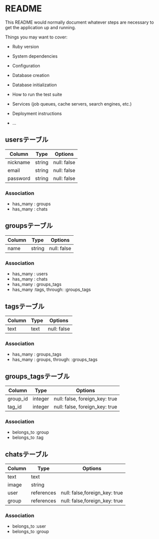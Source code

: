# README

This README would normally document whatever steps are necessary to get the
application up and running.

Things you may want to cover:

* Ruby version

* System dependencies

* Configuration

* Database creation

* Database initialization

* How to run the test suite

* Services (job queues, cache servers, search engines, etc.)

* Deployment instructions

* ...

## usersテーブル

|Column|Type|Options|
|------|----|-------|
|nickname|string|null: false|
|email|string|null: false|
|password|string|null: false|
### Association
- has_many : groups
- has_many : chats

## groupsテーブル
|Column|Type|Options|
|------|----|-------|
|name|string|null: false|
### Association
- has_many : users
- has_many : chats
- has_many : groups_tags
- has_many  :tags, through: :groups_tags

## tagsテーブル
|Column|Type|Options|
|------|----|-------|
|text|text|null: false|
### Association
- has_many : groups_tags
- has_many : groups, through: :groups_tags

## groups_tagsテーブル
|Column|Type|Options|
|------|----|-------|
|group_id|integer|null: false, foreign_key: true|
|tag_id|integer|null: false, foreign_key: true|
### Association
- belongs_to :group
- belongs_to :tag

## chatsテーブル
|Column|Type|Options|
|------|----|-------|
|text|text||
|image|string||
|user|references|null: false,foreign_key: true|
|group|references|null: false,foreign_key: true|
### Association
- belongs_to :user
- belongs_to :group
